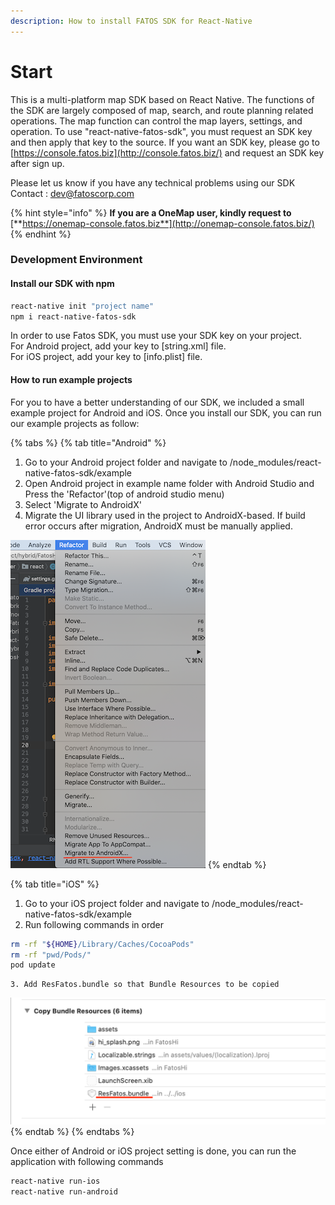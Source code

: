 ```yaml
---
description: How to install FATOS SDK for React-Native
---
```


# Start

This is a multi-platform map SDK based on React Native. The functions of the SDK are largely composed of map, search, and route planning related operations. The map function can control the map layers, settings, and operation. To use "react-native-fatos-sdk", you must request an SDK key and then apply that key to the source. If you want an SDK key, please go to [https://console.fatos.biz](http://console.fatos.biz/) and request an SDK key after sign up.

Please let us know if you have any technical problems using our SDK   
Contact : [dev@fatoscorp.com](mailto:dev@fatoscorp.com)

{% hint style="info" %}
**If you are a OneMap user, kindly request to** [**https://onemap-console.fatos.biz**](http://onemap-console.fatos.biz/)
{% endhint %}

### Development Environment

#### Install our SDK with npm

```bash
react-native init "project name"
npm i react-native-fatos-sdk
```

In order to use Fatos SDK, you must use your SDK key on your project.  
For Android project, add your key to \[string.xml\] file.  
For iOS project, add your key to \[info.plist\] file.

#### How to run example projects

For you to have a better understanding of our SDK, we included a small example project for Android and iOS. Once you install our SDK, you can run our example projects as follow:

{% tabs %}
{% tab title="Android" %}
1. Go to your Android project folder and navigate to /node\_modules/react-native-fatos-sdk/example
2. Open Android project in example name folder with Android Studio and Press the 'Refactor'\(top of android studio menu\)
3. Select 'Migrate to AndroidX'
4. Migrate the UI library used in the project to AndroidX-based. If build error occurs after migration, AndroidX must be manually applied.

![](https://github.com/devfatoscorp/react-native-fatos-sdk/raw/master/assets/img3.png)
{% endtab %}

{% tab title="iOS" %}
1. Go to your iOS project folder and navigate to /node\_modules/react-native-fatos-sdk/example
2. Run following commands in order

```bash
rm -rf "${HOME}/Library/Caches/CocoaPods"
rm -rf "pwd/Pods/"
pod update
```

    3. Add ResFatos.bundle so that Bundle Resources to be copied

![](https://github.com/devfatoscorp/react-native-fatos-sdk/raw/master/assets/img4.png)
{% endtab %}
{% endtabs %}

Once either of Android or iOS project setting is done, you can run the application with following commands

```bash
react-native run-ios
react-native run-android
```





